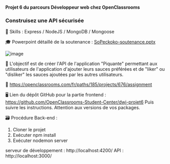 #### Projet 6 du parcours Développeur web chez OpenClassrooms
### Construisez une API sécurisée


🔨 Skills : Express / NodeJS / MongoDB / Mongoose

🎓 Powerpoint détaillé de la soutenance : [SoPeckoko-soutenance.pptx](https://github.com/SebSnr/P6--SoPekocko/files/6967220/SoPeckoko-soutenance.pptx)

![image](https://user-images.githubusercontent.com/78140833/121019051-5e415700-c79f-11eb-91c3-161e621d4f4e.png)

🎯 L'objectif est de créer l'API de l'application "Piquante" permettant aux utilisateurs de l'application d'ajouter leurs sauces préférées et de "liker" ou "disliker" les sauces ajoutées par les autres utilisateurs.

📝 https://openclassrooms.com/fr/paths/185/projects/676/assignment

🖥️ Lien du dépôt GitHub pour la partie frontend : https://github.com/OpenClassrooms-Student-Center/dwj-projet6
Puis suivre les instructions. Attention aux versions de vos packages.

🗃️ Procédure Back-end :
   1. Cloner le projet
   2. Exécuter npm install
   3. Exécuter nodemon server 

serveur de développement : http://localhost:4200/
API : http://localhost:3000/
